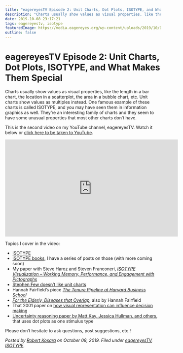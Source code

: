 ```yaml
---
title: "eagereyesTV Episode 2: Unit Charts, Dot Plots, ISOTYPE, and What Makes Them Special"
description: "Charts usually show values as visual properties, like the length in a bar chart, the location in a scatterplot, the area in a bubble chart, etc. Unit charts show values as multiples instead. One famous example of these charts is called ISOTYPE, and you may have seen them in information graphics as well. They’re an interesting family of charts and they seem to have some unusual properties that most other charts don’t have."
date: 2019-10-08 23:17:21
tags: eagereyestv, isotype
featuredImage: https://media.eagereyes.org/wp-content/uploads/2019/10/DB09B0B1-D06E-4182-8BA4-AE9DA9FC9810.jpeg
outline: false
---
```


# eagereyesTV Episode 2: Unit Charts, Dot Plots, ISOTYPE, and What Makes Them Special

Charts usually show values as visual properties, like the length in a bar chart, the location in a scatterplot, the area in a bubble chart, etc. Unit charts show values as multiples instead. One famous example of these charts is called ISOTYPE, and you may have seen them in information graphics as well. They’re an interesting family of charts and they seem to have some unusual properties that most other charts don’t have.

This is the second video on my YouTube channel, eagereyesTV. Watch it below or <a href="https://www.youtube.com/watch?v=xXOK-K2m6A0">click here to be taken to YouTube</a>.

<iframe width="560" height="315" src="https://www.youtube.com/embed/xXOK-K2m6A0?si=_19YzS0myPtxUKo5" title="YouTube video player" frameborder="0" allow="accelerometer; autoplay; clipboard-write; encrypted-media; gyroscope; picture-in-picture; web-share" allowfullscreen></iframe>
<p></p>

Topics I cover in the video:

<ul><li><a href="https://eagereyes.org/techniques/isotype" title="The ISOTYPE">ISOTYPE</a></li><li><a href="https://eagereyes.org/section/isotope-books" title="ISOTYPE Books">ISOTYPE books</a>, I have a series of posts on those (with more coming soon)</li><li>My paper with Steve Haroz and Steven Franconeri, <em><a href="https://eagereyes.org/papers/isotype-visualization" title="Paper: ISOTYPE Visualization – Working Memory, Performance, and Engagement with Pictographs">ISOTYPE Visualization – Working Memory, Performance, and Engagement with Pictographs</a></em></li><li><a href="https://perceptualedge.com/articles/visual_business_intelligence/unit_charts_are_for_kids.pdf">Stephen Few doesn’t like unit charts</a></li><li>Hannah Fairfield’s piece <em><a href="https://www.nytimes.com/interactive/2014/02/27/education/harvard-tenure-pipeline.html">The Tenure Pipeline at Harvard Business School</a></em></li><li><em><a href="https://www.nytimes.com/interactive/2013/04/16/science/disease-overlap-in-elderly.html">For the Elderly, Diseases that Overlap</a></em>, also by Hannah Fairfield</li><li>That 2001 paper on <a href="https://eagereyes.org/blog/2011/visualization-choice-influences-decisions">how visual representation can influence decision making</a></li><li><a href="http://mjskay.com/papers/chi2018-uncertain-bus-decisions.pdf">Uncertainty reasoning paper by Matt Kay, Jessica Hullman, and others</a>, that uses dot plots as one stimulus type</li></ul>

Please don’t hesitate to ask questions, post suggestions, etc.!


_Posted by <a href="/about">Robert Kosara</a> on October 08, 2019. Filed under [eagereyesTV](/tag/eagereyestv), [ISOTYPE](/tag/isotype)._


